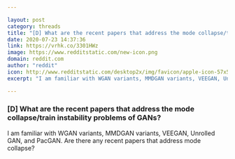 ```yaml
---

layout: post
category: threads
title: "[D] What are the recent papers that address the mode collapse/train instability problems of GANs?"
date: 2020-07-23 14:37:36
link: https://vrhk.co/3301HWz
image: https://www.redditstatic.com/new-icon.png
domain: reddit.com
author: "reddit"
icon: http://www.redditstatic.com/desktop2x/img/favicon/apple-icon-57x57.png
excerpt: "I am familiar with WGAN variants, MMDGAN variants, VEEGAN, Unrolled GAN, and PacGAN. Are there any recent papers that address mode collapse?"

---
```


### [D] What are the recent papers that address the mode collapse/train instability problems of GANs?

I am familiar with WGAN variants, MMDGAN variants, VEEGAN, Unrolled GAN, and PacGAN. Are there any recent papers that address mode collapse?